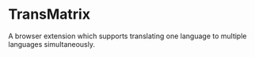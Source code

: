 # TransMatrix
A browser extension which supports translating one language to multiple languages simultaneously. 
